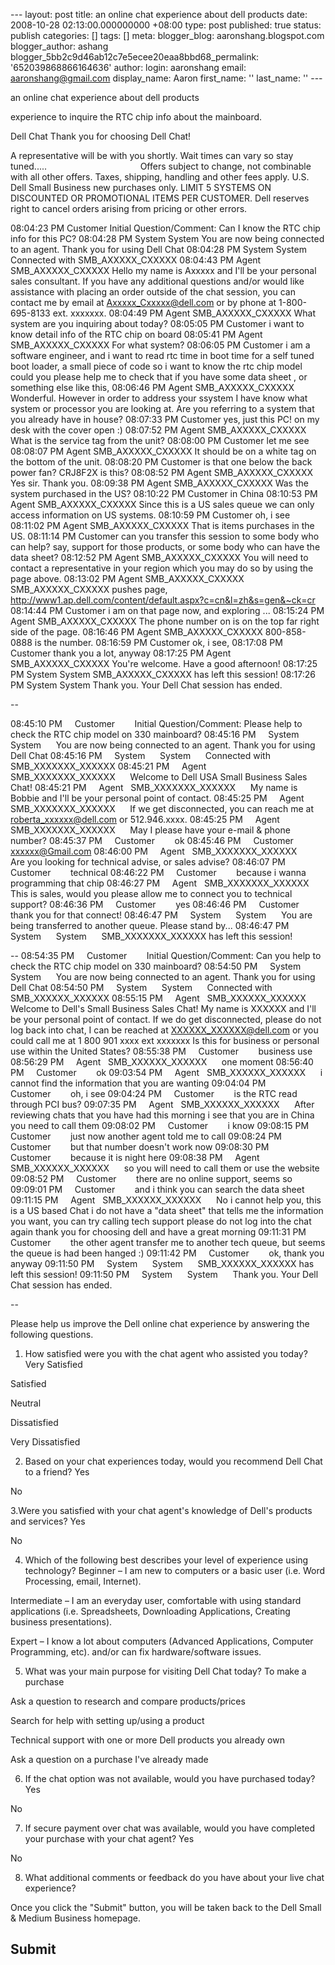 --- layout: post title: an online chat experience about dell products date: 2008-10-28 02:13:00.000000000 +08:00 type: post published: true status: publish categories: \[\] tags: \[\] meta: blogger\_blog: aaronshang.blogspot.com blogger\_author: ashang blogger\_5bb2c9d46ab12c7e5ecee20eaa8bbd68\_permalink: '652039868866164636' author: login: aaronshang email: aaronshang@gmail.com display\_name: Aaron first\_name: '' last\_name: '' ---

an online chat experience about dell products

experience to inquire the RTC chip info about the mainboard.

Dell Chat
Thank you for choosing Dell Chat!

A representative will be with you shortly. Wait times can vary so stay tuned.....
                                    
Offers subject to change, not combinable with all other offers. Taxes, shipping, handling and other fees apply. U.S. Dell Small Business new purchases only. LIMIT 5 SYSTEMS ON DISCOUNTED OR PROMOTIONAL ITEMS PER CUSTOMER. Dell reserves right to cancel orders arising from pricing or other errors.

08:04:23 PM Customer
Initial Question/Comment: Can I know the RTC chip info for this PC?
08:04:28 PM System System
You are now being connected to an agent. Thank you for using Dell Chat
08:04:28 PM System System
Connected with SMB\_AXXXXX\_CXXXXX
08:04:43 PM Agent SMB\_AXXXXX\_CXXXXX
Hello my name is Axxxxx and I'll be your personal sales consultant. If
you have any additional questions and/or would like assistance with
placing an order outside of the chat session, you can contact me by
email at <Axxxxx_Cxxxxx@dell.com> or by phone at 1-800-695-8133 ext. xxxxxxx.
08:04:49 PM Agent SMB\_AXXXXX\_CXXXXX
What system are you inquiring about today?
08:05:05 PM Customer
i want to know detail info of the RTC chip on board
08:05:41 PM Agent SMB\_AXXXXX\_CXXXXX
For what system?
08:06:05 PM Customer
i am a software engineer, and i want to read rtc time in boot time for
a self tuned boot loader, a small piece of code
so i want to know the rtc chip model
could you please help me to check that
if you have some data sheet , or something else like this,
08:06:46 PM Agent SMB\_AXXXXX\_CXXXXX
Wonderful. However in order to address your ssystem I have know what
system or processor you are looking at.
Are you referring to a system that you already have in house?
08:07:33 PM Customer
yes, just this PC! on my desk with the cover open :)
08:07:52 PM Agent SMB\_AXXXXX\_CXXXXX
What is the service tag from the unit?
08:08:00 PM Customer
let me see
08:08:07 PM Agent SMB\_AXXXXX\_CXXXXX
It should be on a white tag on the bottom of the unit.
08:08:20 PM Customer
is that one below the back power fan?
CRJ8F2X
is this?
08:08:52 PM Agent SMB\_AXXXXX\_CXXXXX
Yes sir. Thank you.
08:09:38 PM Agent SMB\_AXXXXX\_CXXXXX
Was the system purchased in the US?
08:10:22 PM Customer
in China
08:10:53 PM Agent SMB\_AXXXXX\_CXXXXX
Since this is a US sales queue we can only access information on US systems.
08:10:59 PM Customer
oh, i see
08:11:02 PM Agent SMB\_AXXXXX\_CXXXXX
That is items purchases in the US.
08:11:14 PM Customer
can you transfer this session to some body who can help?
say, support for those products, or some body who can have the data sheet?
08:12:52 PM Agent SMB\_AXXXXX\_CXXXXX
You will need to contact a representative in your region which you may
do so by using the page above.
08:13:02 PM Agent SMB\_AXXXXX\_CXXXXX
SMB\_AXXXXX\_CXXXXX pushes page,
<http://www1.ap.dell.com/content/default.aspx?c=cn&l=zh&s=gen&~ck=cr>
08:14:44 PM Customer
i am on that page now, and exploring ...
08:15:24 PM Agent SMB\_AXXXXX\_CXXXXX
The phone number on is on the top far right side of the page.
08:16:46 PM Agent SMB\_AXXXXX\_CXXXXX
800-858-0888 is the number.
08:16:59 PM Customer
ok, i see,
08:17:08 PM Customer
thank you a lot, anyway
08:17:25 PM Agent SMB\_AXXXXX\_CXXXXX
You're welcome. Have a good afternoon!
08:17:25 PM System System
SMB\_AXXXXX\_CXXXXX has left this session!
08:17:26 PM System System
Thank you. Your Dell Chat session has ended.

--

08:45:10 PM     Customer       
Initial Question/Comment: Please help to check the RTC chip model on 330 mainboard?
08:45:16 PM     System      System     
You are now being connected to an agent. Thank you for using Dell Chat
08:45:16 PM     System      System     
Connected with SMB\_XXXXXXX\_XXXXXX
08:45:21 PM     Agent   SMB\_XXXXXXX\_XXXXXX     
Welcome to Dell USA Small Business Sales Chat!
08:45:21 PM     Agent   SMB\_XXXXXXX\_XXXXXX     
My name is Bobbie and I'll be your personal point of contact.
08:45:25 PM     Agent   SMB\_XXXXXXX\_XXXXXX     
If we get disconnected, you can reach me at <roberta_xxxxxx@dell.com> or 512.946.xxxx.
08:45:25 PM     Agent   SMB\_XXXXXXX\_XXXXXX     
May I please have your e-mail & phone number?
08:45:37 PM     Customer       
ok
08:45:46 PM     Customer       
xxxxxx@Gmail.com
08:46:00 PM     Agent   SMB\_XXXXXXX\_XXXXXX     
Are you looking for technical advise, or sales advise?
08:46:07 PM     Customer       
technical
08:46:22 PM     Customer       
because i wanna programming that chip
08:46:27 PM     Agent   SMB\_XXXXXXX\_XXXXXX     
This is sales, would you please allow me to connect you to technical support?
08:46:36 PM     Customer       
yes
08:46:46 PM     Customer       
thank you for that connect!
08:46:47 PM     System      System     
You are being transferred to another queue. Please stand by...
08:46:47 PM     System      System     
SMB\_XXXXXXX\_XXXXXX has left this session!

--
08:54:35 PM     Customer       
Initial Question/Comment: Can you help to check the RTC chip model on 330 mainboard?
08:54:50 PM     System      System     
You are now being connected to an agent. Thank you for using Dell Chat
08:54:50 PM     System      System     
Connected with SMB\_XXXXXX\_XXXXXX
08:55:15 PM     Agent   SMB\_XXXXXX\_XXXXXX     
Welcome to Dell's Small Business Sales Chat! My name is XXXXXX and I'll be your personal point of contact. If we do get disconnected, please do not log back into chat, I can be reached at <XXXXXX_XXXXXX@dell.com> or you could call me at 1 800 901 xxxx ext xxxxxxx Is this for business or personal use within the United States?
08:55:38 PM     Customer       
business use
08:56:29 PM     Agent   SMB\_XXXXXX\_XXXXXX     
one moment
08:56:40 PM     Customer       
ok
09:03:54 PM     Agent   SMB\_XXXXXX\_XXXXXX     
i cannot find the information that you are wanting
09:04:04 PM     Customer       
oh, i see
09:04:24 PM     Customer       
is the RTC read through PCI bus?
09:07:35 PM     Agent   SMB\_XXXXXX\_XXXXXX     
After reviewing chats that you have had this morning i see that you are in China you need to call them
09:08:02 PM     Customer       
i know
09:08:15 PM     Customer       
just now another agent told me to call
09:08:24 PM     Customer       
but that number doesn't work now
09:08:30 PM     Customer       
because it is night here
09:08:38 PM     Agent   SMB\_XXXXXX\_XXXXXX     
so you will need to call them or use the website
09:08:52 PM     Customer       
there are no online support, seems so
09:09:01 PM     Customer       
and i think you can search the data sheet
09:11:15 PM     Agent   SMB\_XXXXXX\_XXXXXX     
No i cannot help you, this is a US based Chat i do not have a "data sheet" that tells me the information you want, you can try calling tech support please do not log into the chat again thank you for choosing dell and have a great morning
09:11:31 PM     Customer       
the other agent transfer me to another tech queue, but seems the queue is had been hanged :)
09:11:42 PM     Customer       
ok, thank you anyway
09:11:50 PM     System      System     
SMB\_XXXXXX\_XXXXXX has left this session!
09:11:50 PM     System      System     
Thank you. Your Dell Chat session has ended.

--

Please help us improve the Dell online chat experience by answering
the following questions.
1. How satisfied were you with the chat agent who assisted you today?
Very Satisfied

Satisfied

Neutral

Dissatisfied

Very Dissatisfied

2. Based on your chat experiences today, would you recommend Dell
Chat to a friend?
Yes

No

3.Were you satisfied with your chat agent's knowledge of Dell's
products and services?
Yes

No

4. Which of the following best describes your level of experience
using technology?
Beginner – I am new to computers or a basic user (i.e. Word
Processing, email, Internet).

Intermediate – I am an everyday user, comfortable with using standard
applications (i.e. Spreadsheets, Downloading Applications, Creating
business presentations).

Expert – I know a lot about computers (Advanced Applications,
Computer Programming, etc). and/or can fix hardware/software issues.

5. What was your main purpose for visiting Dell Chat today?
To make a purchase

Ask a question to research and compare products/prices

Search for help with setting up/using a product

Technical support with one or more Dell products you already own

Ask a question on a purchase I've already made

6. If the chat option was not available, would you have purchased today?
Yes

No

7. If secure payment over chat was available, would you have
completed your purchase with your chat agent?
Yes

No

8. What additional comments or feedback do you have about your live
chat experience?

Once you click the "Submit" button, you will be taken back to the
Dell Small & Medium Business homepage.

Submit
--
